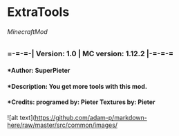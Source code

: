 # ExtraTools
###### MinecraftMod

### =-=-=-| Version: 1.0 | MC version: 1.12.2  |-=-=-=
#### *Author: SuperPieter
#### *Description: You get more tools with this mod.
#### *Credits: programed by: Pieter Textures by: Pieter

![alt text](https://github.com/adam-p/markdown-here/raw/master/src/common/images/
